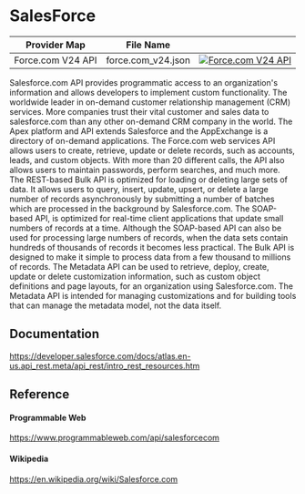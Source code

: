 # SalesForce

| Provider Map      | File Name          |                                                                                                                                                                                                                                             |
|-------------------|--------------------|---------------------------------------------------------------------------------------------------------------------------------------------------------------------------------------------------------------------------------------------|
| Force.com V24 API | force.com_v24.json | [![Force.com V24 API](https://d233zlhvpze22y.cloudfront.net/github/bitscoopaddbuttonxsmall.png)](https://bitscoop.com/maps/create?source=https://raw.githubusercontent.com/bitscooplabs/provider-maps/master/salesforce/force.com_v24.json) |

Salesforce.com API provides programmatic access to an organization's information and allows developers to implement custom functionality. The worldwide leader in on-demand customer relationship management (CRM) services. More companies trust their vital customer and sales data to salesforce.com than any other on-demand CRM company in the world. The Apex platform and API extends Salesforce and the AppExchange is a directory of on-demand applications. The Force.com web services API allows users to create, retrieve, update or delete records, such as accounts, leads, and custom objects. With more than 20 different calls, the API also allows users to maintain passwords, perform searches, and much more. The REST-based Bulk API is optimized for loading or deleting large sets of data. It allows users to query, insert, update, upsert, or delete a large number of records asynchronously by submitting a number of batches which are processed in the background by Salesforce.com. The SOAP-based API, is optimized for real-time client applications that update small numbers of records at a time. Although the SOAP-based API can also be used for processing large numbers of records, when the data sets contain hundreds of thousands of records it becomes less practical. The Bulk API is designed to make it simple to process data from a few thousand to millions of records. The Metadata API can be used to retrieve, deploy, create, update or delete customization information, such as custom object definitions and page layouts, for an organization using Salesforce.com. The Metadata API is intended for managing customizations and for building tools that can manage the metadata model, not the data itself.

## Documentation
https://developer.salesforce.com/docs/atlas.en-us.api_rest.meta/api_rest/intro_rest_resources.htm

## Reference

#### Programmable Web
https://www.programmableweb.com/api/salesforcecom

#### Wikipedia
https://en.wikipedia.org/wiki/Salesforce.com
